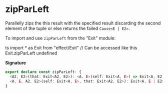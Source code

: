 # zipParLeft

Parallelly zips the this result with the specified result discarding the
second element of the tuple or else returns the failed `Cause<E | E2>`.

To import and use `zipParLeft` from the "Exit" module:

ts
import \* as Exit from "effect/Exit"
// Can be accessed like this
Exit.zipParLeft
undefined

**Signature**

```ts
export declare const zipParLeft: {
  <A2, E2>(that: Exit<A2, E2>): <A, E>(self: Exit<A, E>) => Exit<A, E2 | E>
  <A, E, A2, E2>(self: Exit<A, E>, that: Exit<A2, E2>): Exit<A, E | E2>
}
```
